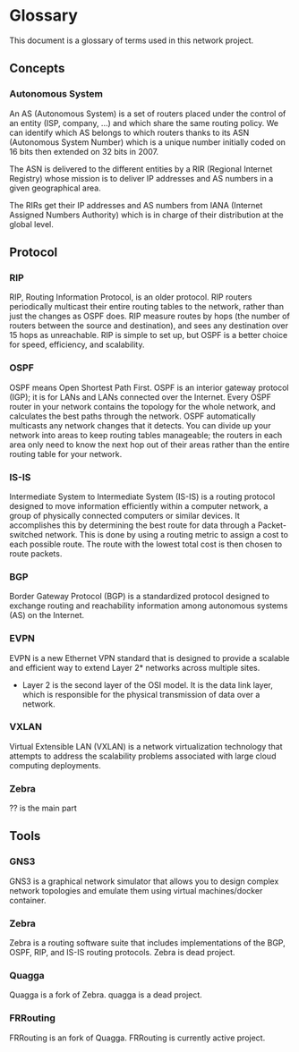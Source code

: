 # Glossary
This document is a glossary of terms used in this network project.


## Concepts

### Autonomous System
An AS (Autonomous System) is a set of routers placed under the control of an entity (ISP, company, ...) and which share the same routing policy.
We can identify which AS belongs to which routers thanks to its ASN (Autonomous System Number) which is a unique number initially coded on 16 bits then extended on 32 bits in 2007.

The ASN is delivered to the different entities by a RIR (Regional Internet Registry) whose mission is to deliver IP addresses and AS numbers in a given geographical area.

The RIRs get their IP addresses and AS numbers from IANA (Internet Assigned Numbers Authority) which is in charge of their distribution at the global level.

## Protocol

### RIP
RIP, Routing Information Protocol, is an older protocol. RIP routers periodically multicast their entire routing tables to the network, rather than just the changes as OSPF does. RIP measure routes by hops (the number of routers between the source and destination), and sees any destination over 15 hops as unreachable. RIP is simple to set up, but OSPF is a better choice for speed, efficiency, and scalability.

### OSPF
OSPF means Open Shortest Path First. OSPF is an interior gateway protocol (IGP); it is for LANs and LANs connected over the Internet. Every OSPF router in your network contains the topology for the whole network, and calculates the best paths through the network. OSPF automatically multicasts any network changes that it detects. You can divide up your network into areas to keep routing tables manageable; the routers in each area only need to know the next hop out of their areas rather than the entire routing table for your network.

### IS-IS
Intermediate System to Intermediate System (IS-IS) is a routing protocol designed to move information efficiently within a computer network, a group of physically connected computers or similar devices.
It accomplishes this by determining the best route for data through a Packet-switched network. This is done by using a routing metric to assign a cost to each possible route. The route with the lowest total cost is then chosen to route packets.

### BGP
Border Gateway Protocol (BGP) is a standardized protocol designed to exchange routing and reachability information among autonomous systems (AS) on the Internet.


### EVPN
EVPN is a new Ethernet VPN standard that is designed to provide a scalable and efficient way to extend Layer 2* networks across multiple sites.

* Layer 2 is the second layer of the OSI model. It is the data link layer, which is responsible for the physical transmission of data over a network.

### VXLAN
Virtual Extensible LAN (VXLAN) is a network virtualization technology that attempts to address the scalability problems associated with large cloud computing deployments.

### 

### Zebra
 ?? is the main part 

## Tools

### GNS3
GNS3 is a graphical network simulator that allows you to design complex network topologies and emulate them using virtual machines/docker container.

### Zebra
Zebra is a routing software suite that includes implementations of the BGP, OSPF, RIP, and IS-IS routing protocols.
Zebra is dead project.

### Quagga
Quagga is a fork of Zebra.
quagga is a dead project.

### FRRouting
FRRouting is an fork of Quagga.
FRRouting is currently active project.